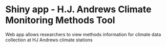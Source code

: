 # Shiny app - H.J. Andrews Climate Monitoring Methods Tool
Web app allows researchers to view methods information for climate data collection at HJ Andrews climate stations

